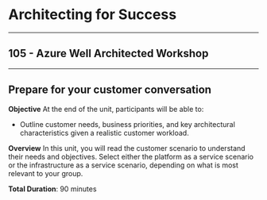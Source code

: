 # Architecting for Success

---

## 105 - Azure Well Architected Workshop

---

## Prepare for your customer conversation

**Objective**
At the end of the unit, participants will be able to:

* Outline customer needs, business priorities, and key architectural characteristics given a realistic customer workload.

**Overview**
In this unit, you will read the customer scenario to understand their needs and objectives. Select either the platform as a service scenario or the infrastructure as a service scenario, depending on what is most relevant to your group.

**Total Duration**: 90 minutes
